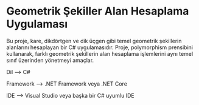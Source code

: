 # Geometrik Şekiller Alan Hesaplama Uygulaması

Bu proje, kare, dikdörtgen ve dik üçgen gibi temel geometrik şekillerin alanlarını hesaplayan bir C# uygulamasıdır. Proje, polymorphism prensibini kullanarak, farklı geometrik şekillerin alan hesaplama işlemlerini aynı temel sınıf üzerinden yönetmeyi amaçlar.

Dil --> C#

Framework --> .NET Framework veya .NET Core

IDE --> Visual Studio veya başka bir C# uyumlu IDE
